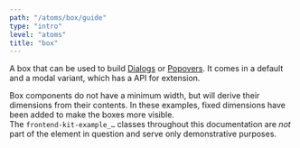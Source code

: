 ```yaml
---
path: "/atoms/box/guide"
type: "intro"
level: "atoms"
title: "box"
---
```


A box that can be used to build [Dialogs](/molecules/dialog/guide) or [Popovers](/molecules/popover/guide). It comes in a default and a modal variant, which has a API for extension.

<div class="frontend-kit__notification a-notification -neutral"><i class="a-ui-icon a-ui-icon--ui-ic-info"></i><div class="a-notification__content">
    Box components do not have a minimum width, but will derive their dimensions from their contents. In these examples, fixed dimensions have been added to make the boxes more visible.
</div></div>

<div class="frontend-kit__notification a-notification -neutral"><i class="a-ui-icon a-ui-icon--ui-ic-info"></i><div class="a-notification__content">
    The <code>frontend-kit-example_…</code> classes throughout this documentation are <em>not</em> part of the element in question and serve only demonstrative purposes.
</div></div>
